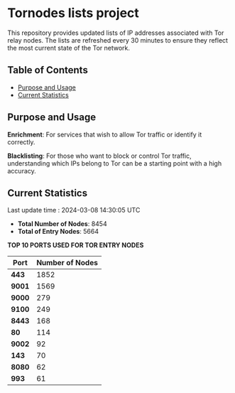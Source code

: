 # Tornodes lists project

This repository provides updated lists of IP addresses associated with Tor relay nodes. The lists are refreshed every 30 minutes to ensure they reflect the most current state of the Tor network.

## Table of Contents

- [Purpose and Usage](#purpose-and-usage)
- [Current Statistics](#current-statistics)


## Purpose and Usage

**Enrichment**: For services that wish to allow Tor traffic or identify it correctly.

**Blacklisting**: For those who want to block or control Tor traffic, understanding which IPs belong to Tor can be a starting point with a high accuracy.

## Current Statistics

Last update time : 2024-03-08 14:30:05 UTC

- **Total Number of Nodes**: 8454
- **Total of Entry Nodes**: 5664

**TOP 10 PORTS USED FOR TOR ENTRY NODES**

| **Port** | **Number of Nodes** |
|------|-----------------|
| **443**   | 1852  |
| **9001**   | 1569  |
| **9000**   | 279  |
| **9100**   | 249  |
| **8443**   | 168  |
| **80**   | 114  |
| **9002**   | 92  |
| **143**   | 70  |
| **8080**   | 62  |
| **993**   | 61  |

